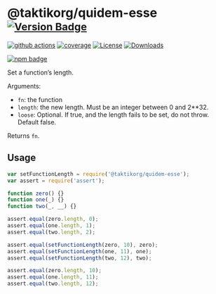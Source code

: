 # @taktikorg/quidem-esse <sup>[![Version Badge][npm-version-svg]][package-url]</sup>

[![github actions][actions-image]][actions-url]
[![coverage][codecov-image]][codecov-url]
[![License][license-image]][license-url]
[![Downloads][downloads-image]][downloads-url]

[![npm badge][npm-badge-png]][package-url]

Set a function’s length.

Arguments:
 - `fn`: the function
 - `length`: the new length. Must be an integer between 0 and 2**32.
 - `loose`: Optional. If true, and the length fails to be set, do not throw. Default false.

Returns `fn`.

## Usage

```javascript
var setFunctionLength = require('@taktikorg/quidem-esse');
var assert = require('assert');

function zero() {}
function one(_) {}
function two(_, __) {}

assert.equal(zero.length, 0);
assert.equal(one.length, 1);
assert.equal(two.length, 2);

assert.equal(setFunctionLength(zero, 10), zero);
assert.equal(setFunctionLength(one, 11), one);
assert.equal(setFunctionLength(two, 12), two);

assert.equal(zero.length, 10);
assert.equal(one.length, 11);
assert.equal(two.length, 12);
```

[package-url]: https://npmjs.org/package/@taktikorg/quidem-esse
[npm-version-svg]: https://versionbadg.es/ljharb/@taktikorg/quidem-esse.svg
[deps-svg]: https://david-dm.org/ljharb/@taktikorg/quidem-esse.svg
[deps-url]: https://david-dm.org/ljharb/@taktikorg/quidem-esse
[dev-deps-svg]: https://david-dm.org/ljharb/@taktikorg/quidem-esse/dev-status.svg
[dev-deps-url]: https://david-dm.org/ljharb/@taktikorg/quidem-esse#info=devDependencies
[npm-badge-png]: https://nodei.co/npm/@taktikorg/quidem-esse.png?downloads=true&stars=true
[license-image]: https://img.shields.io/npm/l/@taktikorg/quidem-esse.svg
[license-url]: LICENSE
[downloads-image]: https://img.shields.io/npm/dm/@taktikorg/quidem-esse.svg
[downloads-url]: https://npm-stat.com/charts.html?package=@taktikorg/quidem-esse
[codecov-image]: https://codecov.io/gh/ljharb/@taktikorg/quidem-esse/branch/main/graphs/badge.svg
[codecov-url]: https://app.codecov.io/gh/ljharb/@taktikorg/quidem-esse/
[actions-image]: https://img.shields.io/endpoint?url=https://github-actions-badge-u3jn4tfpocch.runkit.sh/ljharb/@taktikorg/quidem-esse
[actions-url]: https://github.com/taktikorg/quidem-esse/actions
